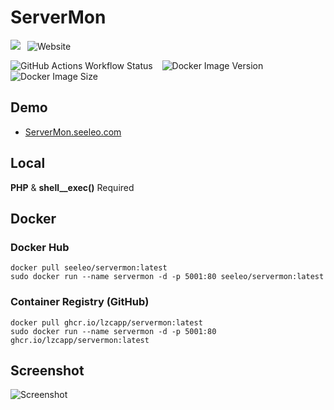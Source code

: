# ServerMon

![](https://img.shields.io/badge/PHP-shell__exec-lightgrey?style=for-the-badge&logo=php)&ensp;
![Website](https://img.shields.io/website?url=https%3A%2F%2Fservermon.seeleo.com%2F&style=for-the-badge&label=servermon.seeleo.com)

![GitHub Actions Workflow Status](https://img.shields.io/github/actions/workflow/status/lzcapp/ServerMon/main.yml?style=for-the-badge)
&ensp; ![Docker Image Version](https://img.shields.io/docker/v/seeleo/servermon?style=for-the-badge)
&ensp;
![Docker Image Size](https://img.shields.io/docker/image-size/seeleo/servermon?style=for-the-badge)

## Demo

- [ServerMon.seeleo.com](https://ServerMon.seeleo.com/)

## Local

**PHP** & **shell__exec()** Required

## Docker

### Docker Hub

```
docker pull seeleo/servermon:latest
sudo docker run --name servermon -d -p 5001:80 seeleo/servermon:latest
```

### Container Registry (GitHub)

```
docker pull ghcr.io/lzcapp/servermon:latest
sudo docker run --name servermon -d -p 5001:80 ghcr.io/lzcapp/servermon:latest
```

## Screenshot

![Screenshot](https://user-images.githubusercontent.com/12462465/154803703-2f41f8d5-c72d-40fa-85d3-c39cd79a300a.png)

